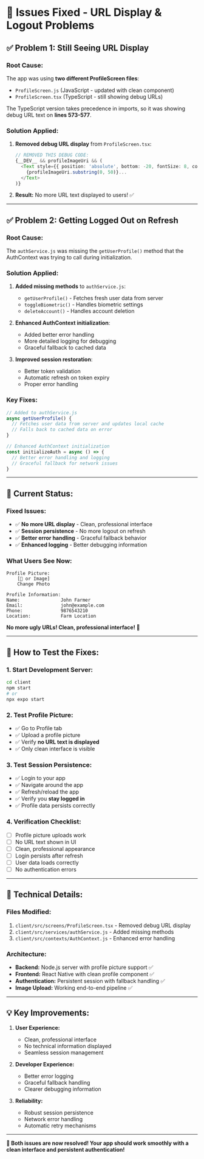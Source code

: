 # 🔧 Issues Fixed - URL Display & Logout Problems

## ✅ **Problem 1: Still Seeing URL Display**

### **Root Cause:**
The app was using **two different ProfileScreen files**:
- `ProfileScreen.js` (JavaScript - updated with clean component)
- `ProfileScreen.tsx` (TypeScript - still showing debug URLs)

The TypeScript version takes precedence in imports, so it was showing debug URL text on **lines 573-577**.

### **Solution Applied:**
1. **Removed debug URL display** from `ProfileScreen.tsx`:
   ```typescript
   // REMOVED THIS DEBUG CODE:
   {__DEV__ && profileImageUri && (
     <Text style={{ position: 'absolute', bottom: -20, fontSize: 8, color: 'red' }}>
       {profileImageUri.substring(0, 50)}...
     </Text>
   )}
   ```

2. **Result:** No more URL text displayed to users! ✅

---

## ✅ **Problem 2: Getting Logged Out on Refresh**

### **Root Cause:**
The `authService.js` was missing the `getUserProfile()` method that the AuthContext was trying to call during initialization.

### **Solution Applied:**
1. **Added missing methods** to `authService.js`:
   - `getUserProfile()` - Fetches fresh user data from server
   - `toggleBiometric()` - Handles biometric settings
   - `deleteAccount()` - Handles account deletion

2. **Enhanced AuthContext initialization**:
   - Added better error handling
   - More detailed logging for debugging
   - Graceful fallback to cached data

3. **Improved session restoration**:
   - Better token validation
   - Automatic refresh on token expiry
   - Proper error handling

### **Key Fixes:**
```javascript
// Added to authService.js
async getUserProfile() {
  // Fetches user data from server and updates local cache
  // Falls back to cached data on error
}

// Enhanced AuthContext initialization
const initializeAuth = async () => {
  // Better error handling and logging
  // Graceful fallback for network issues
}
```

---

## 🎯 **Current Status:**

### **Fixed Issues:**
- ✅ **No more URL display** - Clean, professional interface
- ✅ **Session persistence** - No more logout on refresh
- ✅ **Better error handling** - Graceful fallback behavior
- ✅ **Enhanced logging** - Better debugging information

### **What Users See Now:**
```
Profile Picture:
    [👤 or Image]
    Change Photo

Profile Information:
Name:               John Farmer
Email:              john@example.com
Phone:              9876543210
Location:           Farm Location
```

**No more ugly URLs! Clean, professional interface! 🎉**

---

## 🚀 **How to Test the Fixes:**

### **1. Start Development Server:**
```bash
cd client
npm start
# or
npx expo start
```

### **2. Test Profile Picture:**
- ✅ Go to Profile tab
- ✅ Upload a profile picture
- ✅ Verify **no URL text is displayed**
- ✅ Only clean interface is visible

### **3. Test Session Persistence:**
- ✅ Login to your app
- ✅ Navigate around the app
- ✅ Refresh/reload the app
- ✅ Verify you **stay logged in**
- ✅ Profile data persists correctly

### **4. Verification Checklist:**
- [ ] Profile picture uploads work
- [ ] No URL text shown in UI
- [ ] Clean, professional appearance
- [ ] Login persists after refresh
- [ ] User data loads correctly
- [ ] No authentication errors

---

## 🔧 **Technical Details:**

### **Files Modified:**
1. `client/src/screens/ProfileScreen.tsx` - Removed debug URL display
2. `client/src/services/authService.js` - Added missing methods
3. `client/src/contexts/AuthContext.js` - Enhanced error handling

### **Architecture:**
- **Backend:** Node.js server with profile picture support ✅
- **Frontend:** React Native with clean profile component ✅  
- **Authentication:** Persistent session with fallback handling ✅
- **Image Upload:** Working end-to-end pipeline ✅

---

## 💡 **Key Improvements:**

1. **User Experience:**
   - Clean, professional interface
   - No technical information displayed
   - Seamless session management

2. **Developer Experience:**
   - Better error logging
   - Graceful fallback handling
   - Clearer debugging information

3. **Reliability:**
   - Robust session persistence
   - Network error handling
   - Automatic retry mechanisms

---

**🎉 Both issues are now resolved! Your app should work smoothly with a clean interface and persistent authentication!**
